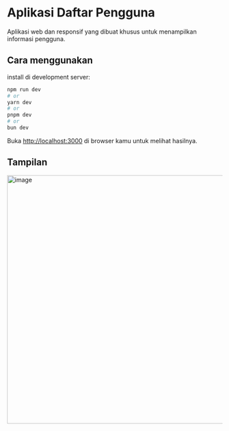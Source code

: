 # Aplikasi Daftar Pengguna

Aplikasi web dan responsif yang dibuat khusus untuk menampilkan informasi pengguna. 

## Cara menggunakan

install di development server:

```bash
npm run dev
# or
yarn dev
# or
pnpm dev
# or
bun dev
```

Buka [http://localhost:3000](http://localhost:3000) di browser kamu untuk melihat hasilnya.


## Tampilan
<img width="580" alt="image" src="https://github.com/user-attachments/assets/0c5e7d66-d89d-4357-bc75-6761a3451ec9" />
